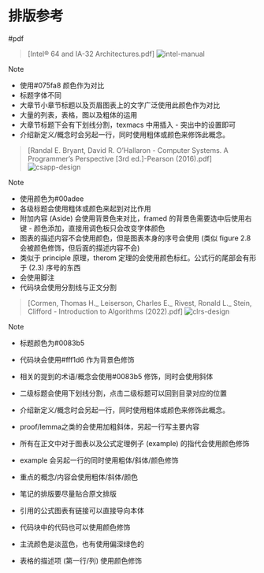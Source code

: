 # 排版参考
#pdf

>  [Intel® 64 and IA-32 Architectures.pdf]
![intel-manual](../../../files/images/zk/intel-manual.png)

> [!NOTE]
> - 使用#075fa8 颜色作为对比
> - 标题字体不同
> - 大章节小章节标题以及页眉图表上的文字广泛使用此颜色作为对比
> - 大量的列表，表格，图以及粗体的运用
> - 大章节标题下会有下划线分割，texmacs 中用插入 - 突出中的设置即可
> - 介绍新定义/概念时会另起一行，同时使用粗体或颜色来修饰此概念。
> 

> [Randal E. Bryant, David R. O’Hallaron - Computer Systems. A Programmer’s Perspective [3rd ed.]-Pearson (2016).pdf]
![csapp-design](../../../files/images/zk/csapp-design.png)

> [!NOTE]
> - 使用颜色为#00adee
> - 各级标题会使用粗体或颜色来起到对比作用
> - 附加内容 (Aside) 会使用背景色来对比，framed 的背景色需要选中后使用右键 - 颜色添加，直接用调色板只会改变字体颜色
> - 图表的描述内容不会使用颜色，但是图表本身的序号会使用 (类似 figure 2.8 会被颜色修饰，但后面的描述内容不会)
> - 类似于 principle 原理，therom 定理的会使用颜色标红。公式行的尾部会有形于 (2.3) 序号的东西
> - 会使用脚注
> - 代码块会使用分割线与正文分割

> [Cormen, Thomas H._ Leiserson, Charles E._ Rivest, Ronald L._ Stein, Clifford - Introduction to Algorithms (2022).pdf]
![clrs-design](../../../files/images/zk/clrs-design.png)

> [!NOTE]
> - 标题颜色为#0083b5
> - 代码块会使用#fff1d6 作为背景色修饰
> - 相关的提到的术语/概念会使用#0083b5 修饰，同时会使用斜体
> - 二级标题会使用下划线分割，点击二级标题可以回到目录对应的位置
> - 介绍新定义/概念时会另起一行，同时使用粗体或颜色来修饰此概念。
> - proof/lemma之类的会使用加粗斜体，另起一行写主要内容
> 
> - 所有在正文中对于图表以及公式定理例子 (example) 的指代会使用颜色修饰
> - example 会另起一行的同时使用粗体/斜体/颜色修饰
> - 重点的概念/内容会使用粗体/斜体/颜色
> - 笔记的排版要尽量贴合原文排版
> - 引用的公式图表有链接可以直接导向本体
> - 代码块中的代码也可以使用颜色修饰
> - 主流颜色是淡蓝色，也有使用偏深绿色的
> - 表格的描述项 (第一行/列) 使用颜色修饰